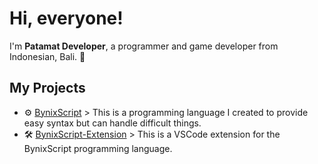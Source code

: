 # Hi, everyone!
I'm **Patamat Developer**, a programmer and game developer from Indonesian, Bali. 👏

## My Projects
- ⚙ [BynixScript](https://www.github.com/UngGas-Studio/BynixScript) > This is a programming language I created to provide easy syntax but can handle difficult things.
- 🛠 [BynixScript-Extension](https://www.github.com/UngGas-Studio/BynixScript-Extension) > This is a VSCode extension for the BynixScript programming language.
<!---
claycuy/claycuy is a ✨ special ✨ repository because its `README.md` (this file) appears on your GitHub profile.
You can click the Preview link to take a look at your changes.
--->
